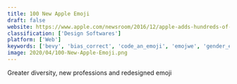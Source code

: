 ```yaml
---
title: 100 New Apple Emoji
draft: false 
website: https://www.apple.com/newsroom/2016/12/apple-adds-hundreds-of-new-and-redesigned-emoji-in-ios-102.html
classification: ['Design Softwares']
platform: ['Web']
keywords: ['bevy', 'bias_correct', 'code_an_emoji', 'emojwe', 'gender_equality_emoji', 'gender_graph', 'genies', 'mai_social_avatars']
image: 2020/04/100-New-Apple-Emoji.png
---
```

Greater diversity, new professions and redesigned emoji